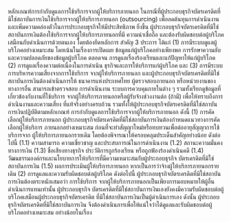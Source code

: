 หลักเกณฑ์การกำกับดูแลการใช้บริการจากผู้ให้บริการภายนอก
ในกรณีที่ผู้ประกอบธุรกิจบัตรเครดิตที่มิใช่สถาบันการเงินใช้บริการจากผู้ให้บริการภายนอก
(outsourcing) เพื่อลดต้นทุนการดำเนินงานและเพิ่มความคล่องตัวในการประกอบธุรกิจให้มีประสิทธิภาพ
ยิ่งขึ้น ผู้ประกอบธุรกิจบัตรเครดิตที่มิใช่สถาบันการเงินต้องใช้บริการจากผู้ให้บริการภายนอกที่มี
ความน่าเชื่อถือ และต้องรับผิดชอบต่อผู้บริโภคเสมือนกับดำเนินการด้วยตนเอง โดยต้องยึดหลักการ
สำคัญ 3 ประการ ได้แก่ (1) การมีระบบดูแลผู้บริโภคอย่างเหมาะสม โดยเน้นในเรื่องการเปิดเผย
ข้อมูลแก่ผู้บริโภคอย่างเพียงพอ การรักษาความลับและความปลอดภัยของข้อมูลผู้บริโภค ตลอดจน
การดูแลเรื่องร้องเรียนและแก้ปัญหาให้แก่ผู้บริโภค (2) การดูแลเรื่องความต่อเนื่องในการดำเนิน
ธุรกิจและการให้บริการแก่ผู้บริโภค และ (3) การมีระบบการบริหารความเสี่ยงจากการใช้บริการ
จากผู้ให้บริการภายนอก และผู้ประกอบธุรกิจบัตรเครดิตที่มิใช่สถาบันการเงินต้องดำเนินการให้
ธนาคารแห่งประเทศไทย ผู้ตรวจสอบภายนอก หรือหน่วยงานของทางการอื่น สามารถเข้าตรวจสอบ
การดำเนินงาน ระบบการควบคุมภายในต่าง ๆ รวมทั้งเรียกดูข้อมูลที่เกี่ยวข้องกับงานที่ใช้บริการ
จากผู้ให้บริการภายนอกหรือผู้รับจ้างช่วงงานต่อ (ถ้ามี) เพื่อให้ทราบถึงการดำเนินงานและความเสี่ยง
ที่แท้จริงอย่างครบถ้วน รวมทั้งให้ผู้ประกอบธุรกิจบัตรเครดิตที่มิใช่สถาบันการเงินปฏิบัติตามหลักเกณฑ์
การกำกับดูแลการใช้บริการจากผู้ให้บริการภายนอก ดังนี้
(1) การคัดเลือกผู้ให้บริการภายนอก
ผู้ประกอบธุรกิจบัตรเครดิตที่มิใช่สถาบันการเงินต้องกำหนดแนวทางการคัดเลือกผู้ให้บริการ
ภายนอกอย่างเหมาะสม ก่อนที่จะทำสัญญาใหม่หรือทบทวนเพื่อต่ออายุสัญญาการใช้บริการจาก
ผู้ให้บริการภายนอกรายเดิม โดยต้องพิจารณาให้ครอบคลุมประเด็นสำคัญอย่างน้อย ดังต่อไปนี้
(1.1) ความสามารถ ความเชี่ยวชาญ และประสบการณ์ในการดำเนินงาน
(1.2) สถานะความมั่นคงทางการเงิน
(1.3) ชื่อเสียงทางธุรกิจ ประวัติการถูกร้องเรียน หรือถูกฟ้องร้องดำเนินคดี
(1.4) วัฒนธรรมองค์กรและนโยบายการให้บริการที่มีความเหมาะสมกับผู้ประกอบธุรกิจ
บัตรเครดิตที่มิใช่สถาบันการเงิน
(1.5) ผลการประเมินผู้ให้บริการภายนอก หากเป็นการว่าจ้างผู้ให้บริการภายนอกรายเดิม
(2) การดูแลและความรับผิดชอบต่อผู้บริโภค
ดังต่อไปนี้
ผู้ประกอบธุรกิจบัตรเครดิตที่มิใช่สถาบันการเงินต้องตระหนักเสมอว่า การใช้บริการ
จากผู้ให้บริการภายนอกเป็นเพียงการมอบหมายให้ผู้อื่นดำเนินการแทนเท่านั้น ผู้ประกอบธุรกิจ
บัตรเครดิตที่มิใช่สถาบันการเงินเองยังคงมีความรับผิดชอบต่อผู้บริโภคเสมือนผู้ประกอบธุรกิจบัตรเครดิต
ที่มิใช่สถาบันการเงินเป็นผู้ดำเนินการเอง ดังนั้น ผู้ประกอบธุรกิจบัตรเครดิตที่มิใช่สถาบันการเงิน
จึงต้องดำเนินการเพื่อให้แน่ใจว่าได้ดูแลและรับผิดชอบต่อผู้บริโภคอย่างเหมาะสม อย่างน้อยในเรื่อง
